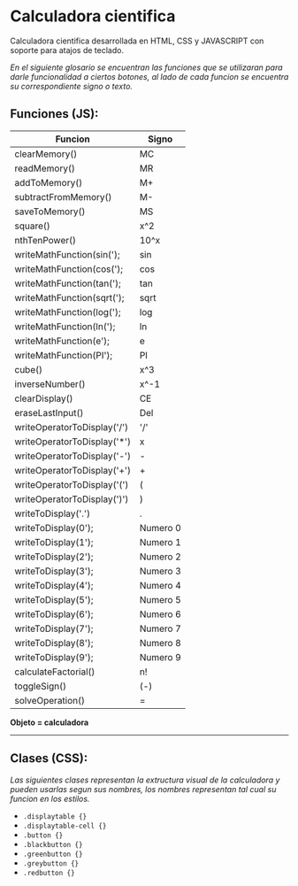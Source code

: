 # Calculadora cientifica
Calculadora cientifica desarrollada en HTML, CSS y JAVASCRIPT con soporte para atajos de teclado.

_En el siguiente glosario se encuentran las funciones que se utilizaran para darle funcionalidad 
a ciertos botones, al lado de cada funcion se encuentra su correspondiente signo o texto._

## Funciones (JS):

| Funcion | Signo |
| ------- | ----- |
| clearMemory() | MC |
| readMemory() | MR |
| addToMemory() | M+ |
| subtractFromMemory() | M- |
| saveToMemory() | MS |
| square() | x^2 |
| nthTenPower() | 10^x |
| writeMathFunction(sin('); | sin |
| writeMathFunction(cos('); | cos |
| writeMathFunction(tan('); | tan |
| writeMathFunction(sqrt('); | sqrt |
| writeMathFunction(log('); | log |
| writeMathFunction(ln('); | ln |
| writeMathFunction(e'); | e |
| writeMathFunction(PI'); | PI |
| cube() | x^3 |
| inverseNumber() | x^-1 |
| clearDisplay() | CE |
| eraseLastInput() | Del |
| writeOperatorToDisplay('/') | '/' |
| writeOperatorToDisplay('*') | x |
| writeOperatorToDisplay('-') | - |
| writeOperatorToDisplay('+') | + |
| writeOperatorToDisplay('(') | ( |
| writeOperatorToDisplay(')') | ) |
| writeToDisplay('.') | . |
| writeToDisplay(0'); | Numero 0 |
| writeToDisplay(1'); | Numero 1 |
| writeToDisplay(2'); | Numero 2 |
| writeToDisplay(3'); | Numero 3 |
| writeToDisplay(4'); | Numero 4 |
| writeToDisplay(5'); | Numero 5 |
| writeToDisplay(6'); | Numero 6 |
| writeToDisplay(7'); | Numero 7 |
| writeToDisplay(8'); | Numero 8 |
| writeToDisplay(9'); | Numero 9 |
| calculateFactorial() | n! |
| toggleSign() | (-) |
| solveOperation() | = |

**Objeto = calculadora**

___

## Clases (CSS):

_Las siguientes clases representan la extructura visual de la calculadora y pueden usarlas segun sus nombres, los nombres 
representan tal cual su funcion en los estilos._

* ```.displaytable {}```
* ```.displaytable-cell {}```
* ```.button {}```
* ```.blackbutton {}```
* ```.greenbutton {}```
* ```.greybutton {}```
* ```.redbutton {}```

